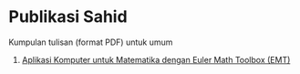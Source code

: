 # Publikasi Sahid
Kumpulan tulisan (format PDF) untuk umum
1. [Aplikasi Komputer untuk Matematika dengan Euler Math Toolbox (EMT)](CetakAplikom.pdf)
